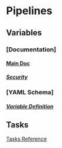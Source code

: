 # Pipelines

## Variables

### [Documentation]

#### [Main Doc](https://learn.microsoft.com/en-us/azure/devops/pipelines/process/variables?view=azure-devops&tabs=yaml)

##### [Security](https://learn.microsoft.com/en-us/azure/devops/pipelines/security/inputs?view=azure-devops)

### [YAML Schema]

##### [Variable Definition](https://learn.microsoft.com/en-us/azure/devops/pipelines/yaml-schema/variables?view=azure-pipelines)

## Tasks

[Tasks Reference](https://learn.microsoft.com/en-us/azure/devops/pipelines/tasks/reference/?view=azure-pipelines)
